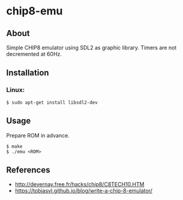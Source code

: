 # chip8-emu

## About
Simple CHIP8 emulator using SDL2 as graphic library. Timers are not decremented at 60Hz.

## Installation
### Linux:
```
$ sudo apt-get install libsdl2-dev
```

## Usage
Prepare ROM in advance.
```
$ make
$ ./emu <ROM>
```

## References
- http://devernay.free.fr/hacks/chip8/C8TECH10.HTM
- https://tobiasvl.github.io/blog/write-a-chip-8-emulator/